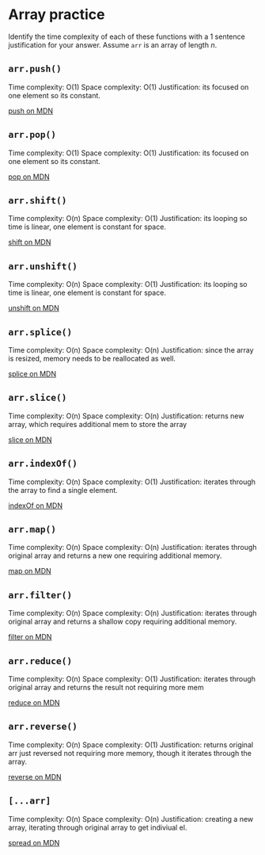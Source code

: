 # Array practice

Identify the time complexity of each of these functions with a 1 sentence
justification for your answer. Assume `arr` is an array of length _n_.

## `arr.push()`

Time complexity: O(1)
Space complexity: O(1)
Justification: its focused on one element so its constant.

[push on MDN][push]


## `arr.pop()`

Time complexity: O(1)
Space complexity: O(1)
Justification: its focused on one element so its constant.

[pop on MDN][pop]

## `arr.shift()`

Time complexity: O(n)
Space complexity: O(1)
Justification: its looping so time is linear, one element is constant for space.

[shift on MDN][shift]

## `arr.unshift()`

Time complexity: O(n)
Space complexity: O(1)
Justification: its looping so time is linear, one element is constant for space.

[unshift on MDN][unshift]

## `arr.splice()`

Time complexity: O(n)
Space complexity: O(n)
Justification: since the array is resized, memory needs to be reallocated as well.

[splice on MDN][splice]

## `arr.slice()`

Time complexity: O(n)
Space complexity: O(n)
Justification: returns new array, which requires additional mem to store the array

[slice on MDN][slice]

## `arr.indexOf()`

Time complexity: O(n)
Space complexity: O(1)
Justification: iterates through the array to find a single element.

[indexOf on MDN][indexOf]

## `arr.map()`

Time complexity: O(n)
Space complexity: O(n)
Justification: iterates through original array and returns a new one requiring additional memory.

[map on MDN][map]

## `arr.filter()`

Time complexity: O(n)
Space complexity: O(n)
Justification: iterates through original array and returns a shallow copy requiring additional memory.

[filter on MDN][filter]

## `arr.reduce()`

Time complexity: O(n)
Space complexity: O(1)
Justification: iterates through original array and returns the result not requiring more mem

[reduce on MDN][reduce]

## `arr.reverse()`

Time complexity: O(n)
Space complexity: O(1)
Justification: returns original arr just reversed not requiring more memory, though it iterates through the array.

[reverse on MDN][reverse]

## `[...arr]`

Time complexity: O(n)
Space complexity: O(n)
Justification: creating a new array, iterating through original array to get indiviual el.

[spread on MDN][spread]

[push]:https://developer.mozilla.org/en-US/docs/Web/JavaScript/Reference/Global_Objects/Array/push
[pop]:https://developer.mozilla.org/en-US/docs/Web/JavaScript/Reference/Global_Objects/Array/pop
[shift]:https://developer.mozilla.org/en-US/docs/Web/JavaScript/Reference/Global_Objects/Array/shift
[unshift]:https://developer.mozilla.org/en-US/docs/Web/JavaScript/Reference/Global_Objects/Array/unshift
[splice]:https://developer.mozilla.org/en-US/docs/Web/JavaScript/Reference/Global_Objects/Array/splice
[slice]:https://developer.mozilla.org/en-US/docs/Web/JavaScript/Reference/Global_Objects/Array/slice
[indexOf]:https://developer.mozilla.org/en-US/docs/Web/JavaScript/Reference/Global_Objects/Array/indexOf
[map]:https://developer.mozilla.org/en-US/docs/Web/JavaScript/Reference/Global_Objects/Array/map
[filter]:https://developer.mozilla.org/en-US/docs/Web/JavaScript/Reference/Global_Objects/Array/filter
[reduce]:https://developer.mozilla.org/en-US/docs/Web/JavaScript/Reference/Global_Objects/Array/reduce
[reverse]:https://developer.mozilla.org/en-US/docs/Web/JavaScript/Reference/Global_Objects/Array/reverse
[spread]:https://developer.mozilla.org/en-US/docs/Web/JavaScript/Reference/Operators/Spread_syntax
